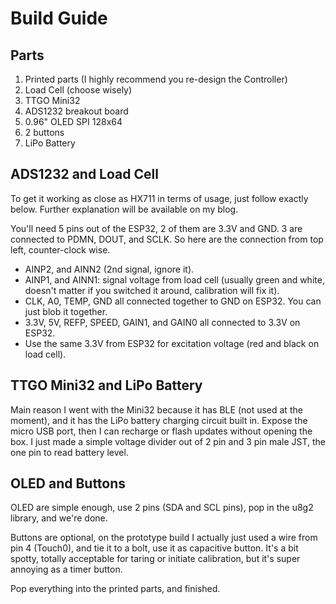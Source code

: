 # Build Guide

## Parts

1. Printed parts (I highly recommend you re-design the Controller)
2. Load Cell (choose wisely)
3. TTGO Mini32
4. ADS1232 breakout board
5. 0.96" OLED SPI 128x64
6. 2 buttons
7. LiPo Battery

## ADS1232 and Load Cell

To get it working as close as HX711 in terms of usage, just follow exactly below. Further explanation will be available on my blog.

You'll need 5 pins out of the ESP32, 2 of them are 3.3V and GND. 3 are connected to PDMN, DOUT, and SCLK. So here are the connection from top left, counter-clock wise.

- AINP2, and AINN2 (2nd signal, ignore it).
- AINP1, and AINN1: signal voltage from load cell (usually green and white, doesn't matter if you switched it around, calibration will fix it).
- CLK, A0, TEMP, GND all connected together to GND on ESP32. You can just blob it together.
- 3.3V, 5V, REFP, SPEED, GAIN1, and GAIN0 all connected to 3.3V on ESP32.
- Use the same 3.3V from ESP32 for excitation voltage (red and black on load cell).

## TTGO Mini32 and LiPo Battery

Main reason I went with the Mini32 because it has BLE (not used at the moment), and it has the LiPo battery charging circuit built in. Expose the micro USB port, then I can recharge or flash updates without opening the box. I just made a simple voltage divider out of 2 pin and 3 pin male JST, the one pin to read battery level.

## OLED and Buttons

OLED are simple enough, use 2 pins (SDA and SCL pins), pop in the u8g2 library, and we're done.

Buttons are optional, on the prototype build I actually just used a wire from pin 4 (Touch0), and tie it to a bolt, use it as capacitive button. It's a bit spotty, totally acceptable for taring or initiate calibration, but it's super annoying as a timer button.

Pop everything into the printed parts, and finished.